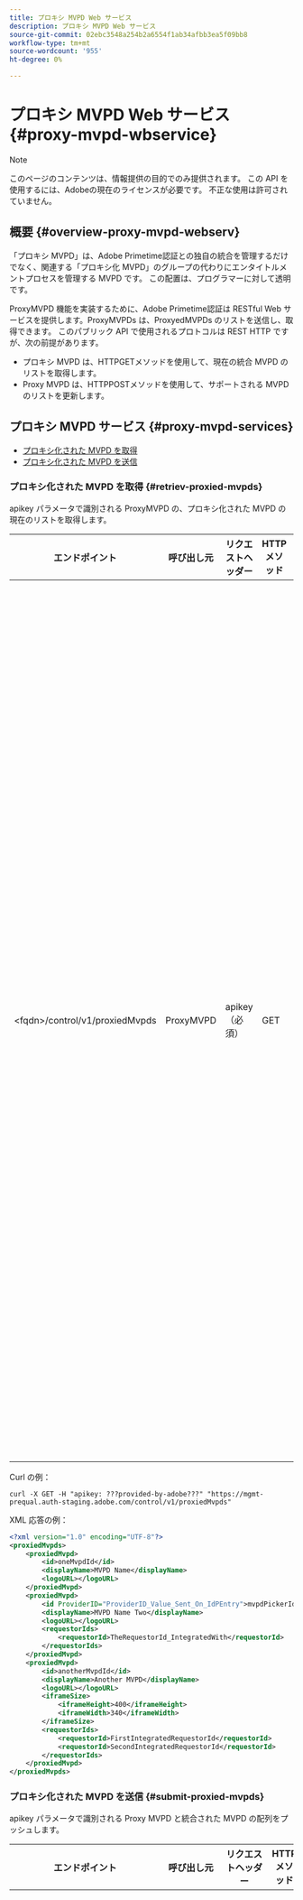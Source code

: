 ```yaml
---
title: プロキシ MVPD Web サービス
description: プロキシ MVPD Web サービス
source-git-commit: 02ebc3548a254b2a6554f1ab34afbb3ea5f09bb8
workflow-type: tm+mt
source-wordcount: '955'
ht-degree: 0%

---
```


# プロキシ MVPD Web サービス {#proxy-mvpd-wbservice}

>[!NOTE]
>
>このページのコンテンツは、情報提供の目的でのみ提供されます。 この API を使用するには、Adobeの現在のライセンスが必要です。 不正な使用は許可されていません。

## 概要 {#overview-proxy-mvpd-webserv}

「プロキシ MVPD」は、Adobe Primetime認証との独自の統合を管理するだけでなく、関連する「プロキシ化 MVPD」のグループの代わりにエンタイトルメントプロセスを管理する MVPD です。 この配置は、プログラマーに対して透明です。

ProxyMVPD 機能を実装するために、Adobe Primetime認証は RESTful Web サービスを提供します。ProxyMVPDs は、ProxyedMVPDs のリストを送信し、取得できます。 このパブリック API で使用されるプロトコルは REST HTTP ですが、次の前提があります。

* プロキシ MVPD は、HTTPGETメソッドを使用して、現在の統合 MVPD のリストを取得します。
* Proxy MVPD は、HTTPPOSTメソッドを使用して、サポートされる MVPD のリストを更新します。

## プロキシ MVPD サービス {#proxy-mvpd-services}

* [プロキシ化された MVPD を取得](#retriev-proxied-mvpds)
* [プロキシ化された MVPD を送信](#submit-proxied-mvpds)

### プロキシ化された MVPD を取得 {#retriev-proxied-mvpds}

apikey パラメータで識別される ProxyMVPD の、プロキシ化された MVPD の現在のリストを取得します。

| エンドポイント | 呼び出し元 | リクエストヘッダー | HTTP メソッド | HTTP 応答 |
|---|---|---|---|---|
| &lt;fqdn>/control/v1/proxiedMvpds | ProxyMVPD | apikey（必須） | GET | <ul><li> 200 (ok) — リクエストが正常に処理され、応答に XML 形式の ProxiedMVPDs のリストが含まれます。</li><li>401 （未認証） — 指定された資格情報に対してユーザー認証が必要か、認証が許可されていません。  次のいずれかを示します。<ul><li>リクエストヘッダーに apikey トークンが存在しません</li><li>リクエスト元は、許可リストに存在しない IP アドレスです</li><li>トークンが無効です</li></ul></li><li>403 (forbidden) — 指定されたパラメーターに対して操作がサポートされていないか、プロキシ MVPD がプロキシとして設定されていないか、見つからないことを示します。</li><li>405（許可されていないメソッド） -GETまたはPOST以外の HTTP メソッドが使用されました。 HTTP メソッドは、通常はサポートされていないか、この特定のエンドポイントではサポートされていません。</li><li>500（内部サーバーエラー） — リクエストプロセス中に、サーバー側でエラーが発生しました。</li></ul> |

Curl の例：

`curl -X GET -H "apikey: ???provided-by-adobe???" "https://mgmt-prequal.auth-staging.adobe.com/control/v1/proxiedMvpds"`


XML 応答の例：

```xml
<?xml version="1.0" encoding="UTF-8"?>
<proxiedMvpds>
    <proxiedMvpd>
        <id>oneMvpdId</id>
        <displayName>MVPD Name</displayName>
        <logoURL></logoURL>
    </proxiedMvpd>
    <proxiedMvpd>
        <id ProviderID="ProviderID_Value_Sent_On_IdPEntry">mvpdPickerId</id>
        <displayName>MVPD Name Two</displayName>
        <logoURL></logoURL>
        <requestorIds>
            <requestorId>TheRequestorId_IntegratedWith</requestorId>
        </requestorIds>
    </proxiedMvpd>
    <proxiedMvpd>
        <id>anotherMvpdId</id>
        <displayName>Another MVPD</displayName>
        <logoURL></logoURL>
        <iframeSize>
            <iframeHeight>400</iframeHeight>
            <iframeWidth>340</iframeWidth>
        </iframeSize>
        <requestorIds>
            <requestorId>FirstIntegratedRequestorId</requestorId>
            <requestorId>SecondIntegratedRequestorId</requestorId>
        </requestorIds>
    </proxiedMvpd>
</proxiedMvpds>
```

### プロキシ化された MVPD を送信 {#submit-proxied-mvpds}

apikey パラメータで識別される Proxy MVPD と統合された MVPD の配列をプッシュします。

| エンドポイント | 呼び出し元 | リクエストヘッダー | HTTP メソッド | HTTP 応答 |
|:------------------------------:|:---------:|:--------------------------------------------:|:-----------:|:------------------------------------------------------------------------------------------------------------------------------------------------------------------------------------------------------------------------------------------------------------------------------------------------------------------------------------------------------------------------------------------------------------------------------------------------------------------------------------------------------------------------------------------------------------------------------------------------------------------------------------------------------------------------------------------------------------------------------------------------------------------------------------------------------------------------------------------------------------------------------------------------:|
| &lt;fqdn>/control/v1/proxiedMvpds | ProxyMVPD | apikey （必須） proxied-mvpds （必須） | POST | <ul><li>201（作成済み） — プッシュは正常に処理されました</li><li>400（無効なリクエスト） — サーバーはリクエストの処理方法を知りません。<ul><li>受信 XML は、この仕様でパブリッシュされたスキーマに準拠していません</li><li>プロキシ化された mvpds に一意の ID がありません</li><li>プッシュされた requestorIds は、応答コード 400 に対する「その他のサーブレット」コンテナの理由が存在しません</li></ul><li>401 （未認証） - apikey が無効か、呼び出し元の IP が許可リスト上にありません</li><li>403 (forbidden) — 指定されたパラメーターに対して操作がサポートされていないか、プロキシ MVPD がプロキシとして設定されていないか、見つからないことを示します。</li><li>405（許可されていないメソッド） -GETまたはPOST以外の HTTP メソッドが使用されました。 HTTP メソッドは、通常はサポートされていないか、この特定のエンドポイントではサポートされていません。</li><li>500（内部サーバーエラー） — リクエストプロセス中に、サーバー側でエラーが発生しました。</li></ul> |

Curl の例：

`curl -X POST -H "apikey: <API_KEY>" "https://mgmt-prequal.auth.adobe.com/control/v1/proxiedMvpds" -d "proxied-mvpds=%3CproxiedMvpds%3E%3CproxiedMvpd%3E%3CdisplayName%3EFirst%20MVPD%20Name%3C%2FdisplayName%3E%3Cid%3EfirstMVPDId%3C%2Fid%3E%3ClogoURL%3E%3C%2FlogoURL%3E%3C%2FproxiedMvpd%3E%3CproxiedMvpd%3E%3Cid%20ProviderID%3D%22ProviderID_Value_Sent_On_IdPEntry%22%3EmvpdPickerId%3C%2Fid%3E%3CdisplayName%3EMVPD%20Name%20Two%3C%2FdisplayName%3E%3ClogoURL%3E%3C%2FlogoURL%3E%3CrequestorIds%3E%3CrequestorId%3ETHE_REQUESTOR_ID%3C%2FrequestorId%3E%3C%2FrequestorIds%3E%3C%2FproxiedMvpd%3E%3C%2FproxiedMvpds%3E"`



XML の例：

```xml
<?xml version="1.0" encoding="UTF-8"?>
<proxiedMvpds>
    <proxiedMvpd>
        <id>oneMvpdId</id>
        <displayName>MVPD Name</displayName>
        <logoURL></logoURL>
    </proxiedMvpd>
    <proxiedMvpd>
        <id ProviderID="ProviderID_Value_Sent_On_IdPEntry">mvpdPickerId</id>
        <displayName>MVPD Name Two</displayName>
        <logoURL></logoURL>
        <requestorIds>
            <requestorId>TheRequestorId_IntegratedWith</requestorId>
        </requestorIds>
    </proxiedMvpd>
    <proxiedMvpd>
        <id>anotherMvpdId</id>
        <displayName>Another MVPD</displayName>
        <logoURL></logoURL>
        <iframeSize>
            <iframeHeight>400</iframeHeight>
            <iframeWidth>340</iframeWidth>
        </iframeSize>
        <requestorIds>
            <requestorId>FirstIntegratedRequestorId</requestorId>
            <requestorId>SecondIntegratedRequestorId</requestorId>
        </requestorIds>
    </proxiedMvpd>
</proxiedMvpds>
```


### 転記頻度 {#posting-frequency}

Adobe Primetime認証では、以前のプッシュから変更があった場合にのみ、ProxyMVPDs が ProxyedMVPDs のリストをプッシュすることをお勧めします。

### プロキシ化された MVPD を削除中 {#delete-proxied-freqency}

ProxyMVPD が空の ProxyedMVPDs リストを持つ XML レコードをプッシュした場合、その空のリストは他のリストと同様にシステムに保存されるので、前のリストを効果的に削除します。



## XSD 形式 {#xsd-format}

Adobeは、パブリック Web サービスとの間でプロキシ化された MVPD を投稿/取得するために、以下の受け入れ可能な形式を定義しました。

```xml
<?xml version="1.0" encoding="UTF-8"?>
<xs:schema xmlns:xs="http://www.w3.org/2001/XMLSchema"
           xmlns:pxm="http://tve.adobe.com/data/proxiedmvpd"
           targetNamespace="http://tve.adobe.com/data/proxiedmvpd"
           elementFormDefault="qualified"
           version="1.0">
    <xs:complexType name="iframeSize">
        <xs:all>
            <xs:element name="iframeHeight" type="xs:int" minOccurs="1" maxOccurs="1" nillable="false"/>
            <xs:element name="iframeWidth" type="xs:int" minOccurs="1" maxOccurs="1" nillable="false"/>
        </xs:all>
    </xs:complexType>
    <xs:complexType name="requestorIds">
        <xs:annotation>
            <xs:documentation>List of requestors/programmers integrated with the proxied MVPD</xs:documentation>
        </xs:annotation>
        <xs:sequence>
            <xs:element name="requestorId" type="xs:string" minOccurs="1" maxOccurs="unbounded" nillable="false">
                <xs:annotation>
                    <xs:documentation>The requestor/programmer identifier recognized by Adobe</xs:documentation>
                </xs:annotation>
            </xs:element>
        </xs:sequence>
    </xs:complexType>
    <xs:complexType name="proxiedMvpd">
        <xs:all>
            <xs:element name="id" minOccurs="1" maxOccurs="1" nillable="false">
                <xs:annotation>
                    <xs:documentation>The id must conform to the regular expression: ([a-zA-Z0-9]+((\-)|[_])*)</xs:documentation>
                </xs:annotation>
                <xs:complexType>
                    <xs:simpleContent>
                        <xs:extension base="xs:string">
                            <xs:attribute name="ProviderID">
                                <xs:simpleType>
                                    <xs:restriction base="xs:string">
                                        <xs:minLength value="1"/>
                                        <xs:maxLength value="128"/>
                                    </xs:restriction>
                                </xs:simpleType>
                            </xs:attribute>
                        </xs:extension>
                    </xs:simpleContent>
                </xs:complexType>
            </xs:element>
            <xs:element name="displayName" type="xs:string" minOccurs="1" maxOccurs="1" nillable="false"/>
            <xs:element name="logoURL" type="xs:anyURI" minOccurs="1" maxOccurs="1" nillable="false"/>
            <xs:element name="iframeSize" type="pxm:iframeSize" minOccurs="0" maxOccurs="1"/>
            <xs:element name="requestorIds" type="pxm:requestorIds" minOccurs="0" maxOccurs="1"/>
        </xs:all>
    </xs:complexType>
    <xs:element name="proxiedMvpds">
        <xs:annotation>
            <xs:documentation>List of Proxied MVPD</xs:documentation>
        </xs:annotation>
        <xs:complexType>
            <xs:sequence>
                <xs:element name="proxiedMvpd" type="pxm:proxiedMvpd" minOccurs="0" maxOccurs="unbounded"/>
            </xs:sequence>
        </xs:complexType>
    </xs:element>
</xs:schema>
```

**要素に関するメモ：**

* `id` （必須） — プロキシ化された MVPD ID は、MVPD の名前に関連する文字列で、次の文字のいずれかを使用する必要があります（トラッキング目的で Programmers に公開されるため）。
   * 任意の英数字、アンダースコア (「_」) およびハイフン (「 — 」)。
   * idID は、次の正規表現に準拠している必要があります。
     `(a-zA-Z0-9((-)|_)*)`

     したがって、文字を少なくとも 1 つ含み、文字で始まり、任意の文字、数字、ダッシュ、アンダースコアを続ける必要があります。

* `iframeSize` （オプション） - iframeSize 要素はオプションです。MVPD 認証ページが iFrame 内にあると想定される場合の iFrame のサイズを定義します。 それ以外の場合、iframeSize 要素が存在しない場合、認証はブラウザーの完全なリダイレクトページでおこなわれます。
* `requestorIds` （オプション） - requestorIds 値はAdobeで提供されます。 プロキシ化された MVPD を少なくとも 1 つの requestorId と統合する必要があるという要件があります。 プロキシ化された MVPD 要素に「requestorIds」タグが存在しない場合、そのプロキシ化された MVPD は、プロキシ MVPD の下に統合された、使用可能なすべてのリクエスタと統合されます。
* `ProviderID` （オプション） - ProviderID 属性が id 要素に存在する場合、ProviderID の値は、プロキシ MVPD / SubMVPD ID としてプロキシ MVPD に SAML 認証リクエストで送信されます（id 値の代わりに）。 この場合、 id の値は、プログラマーページに表示される MVPD ピッカーでのみ使用され、内部的にはAdobe Primetime認証によって使用されます。 ProviderID 属性の長さは 1 ～ 128 文字にする必要があります。

## セキュリティ {#security}

リクエストが有効であると見なされるためには、次のルールに従う必要があります。

* リクエストヘッダーには、セキュリティ API キーパラメーターが含まれている必要があります。 （これは、プロキシ MVPD の呼び出しを一意に識別するアプリケーションキーです）。
* リクエストは、許可されている特定の IP アドレスから送信される必要があります。
* リクエストは、SSL プロトコルを使用して送信する必要があります。

Adobeはトークンの（静的な）値を提供します。 この値は、認証および承認プロセスで使用されます。  リクエストヘッダーに存在し、上記のリストにないパラメーターは無視されます。

Curl の例：

`curl -X GET -H "apikey: ???provided-by-adobe???" "https://mgmt-prequal.auth-staging.adobe.com/control/v1/proxiedMvpds"`

## Adobe Primetime認証環境用のプロキシ MVPD Web サービスエンドポイント {#proxy-mvpd-wevserv-endpoints}

* **実稼動 URL :** https://mgmt.auth.adobe.com/control/v1/proxiedMvpds
* **ステージング URL:** https://mgmt.auth-staging.adobe.com/control/v1/proxiedMvpds
* **実稼動前の URL:** https://mgmt-prequal.auth.adobe.com/control/v1/proxiedMvpds
* **事前ステージング URL:** https://mgmt-prequal.auth-staging.adobe.com/control/v1/proxiedMvpds

<!--
>[!RELATEDINFORMATION]
>* [Proxy MVPD SAML integration](/help/authentication/proxy-mvpd-saml-int.md)
>* [User metadata exchange](/help/authentication/mvpd-user-metadata-exchng.md)
>* [Technical paper](/help/authentication/technical-paper.md)
>* [Adobe Primetime Authentication glossary](/help/authentication/glossary.md)
-->
